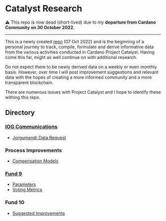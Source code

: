 # Catalyst Research

:warning: This repo is now dead (short-lived) due to my **departure from Cardano Community on 30 October 2022.**

---

This is a newly created [repo](https://github.com/st8tikratio/catalyst_research) (07 Oct 2022) and is the beginning of a personal journey to track, compile, 
formulate and derive informative data from the various activities conducted in Cardano Project Catalyst. Having come this far, might as well continue on
with additional research.

Do not expect there to be newly derived data on a weekly or even monthly basis. However, over time I will post improvement suggestions and relevant data with the hopes of creating a more informed community and a more transparent blockchain.

There are numerous issues with Project Catalyst and I hope to identify these withing this repo.

## Directory
### [IOG Communications](https://github.com/st8tikratio/catalyst_research/tree/main/IOHK_communications)
- [Jorgumandr Data Request](https://github.com/st8tikratio/catalyst_research/blob/main/IOHK_communications/jorgumandr_data_request.md)
### Process Improvements
- [Compensation Models](https://github.com/st8tikratio/catalyst_research/tree/main/compensation_models)
### [Fund 9](https://github.com/st8tikratio/catalyst_research/tree/main/fund9)
- [Parameters](https://github.com/st8tikratio/catalyst_research/tree/main/fund9/parameters)
- [Voting Metrics](https://github.com/st8tikratio/catalyst_research/blob/main/fund9/FINAL-FUND9-METRICS.pdf)

### Fund 10
- [Suggested Improvements]()
